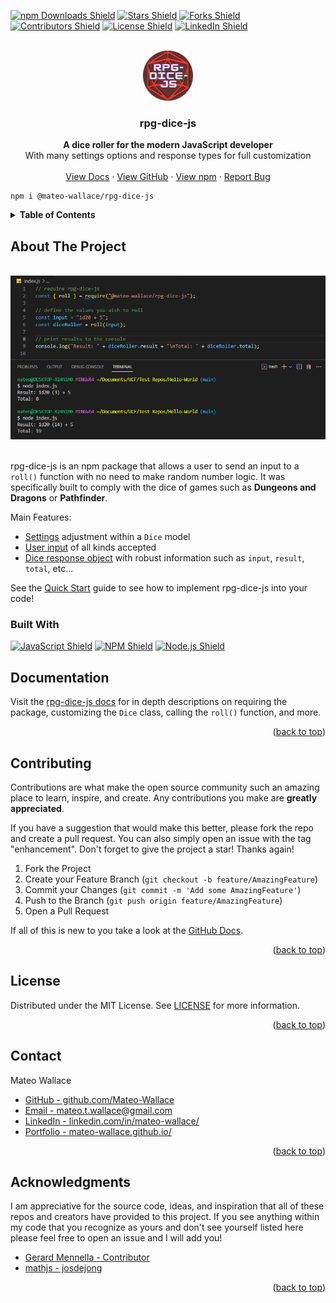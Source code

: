 <a name="readme-top"></a>

<!-- SHIELDS -->

[![npm Downloads Shield](https://img.shields.io/npm/dt/@mateo-wallace/rpg-dice-js?style=flat-square&logo=npm)](https://www.npmjs.com/package/@mateo-wallace/rpg-dice-js)
[![Stars Shield](https://img.shields.io/github/stars/Mateo-Wallace/rpg-dice-js.svg?style=flat-square&color=blue&logo=github)](https://github.com/Mateo-Wallace/rpg-dice-js/stargazers)
[![Forks Shield](https://img.shields.io/github/forks/Mateo-Wallace/rpg-dice-js.svg?style=flat-square&logo=github)](https://github.com/Mateo-Wallace/rpg-dice-js/network/members)
[![Contributors Shield](https://img.shields.io/github/contributors/Mateo-Wallace/rpg-dice-js.svg?style=flat-square&color=success&logo=github)](https://github.com/Mateo-Wallace/rpg-dice-js/graphs/contributors)
[![License Shield](https://img.shields.io/github/license/Mateo-Wallace/rpg-dice-js.svg?style=flat-square)](https://github.com/Mateo-Wallace/rpg-dice-js/blob/main/LICENSE)
[![LinkedIn Shield](https://img.shields.io/badge/LinkedIn-555555?style=flat-square&logo=linkedin)](https://www.linkedin.com/in/mateo-wallace/)

<!-- PROJECT LOGO & HEADER -->
<br />
<div align="center">
<img src="./img/rpg-dice-js-400-circle.png" alt="rpg dice logo" width="80" height="80">

  <h3 align="center"><strong>rpg-dice-js</strong></h3>

  <p align="center">
    <strong>A dice roller for the modern JavaScript developer</strong>
    <br />
    With many settings options and response types for full customization
    <br />
    <br />
    <a href="https://mateo-wallace.github.io/rpg-dice-js/">View Docs</a>
    ·
    <a href="https://github.com/Mateo-Wallace/rpg-dice-js">View GitHub</a>
    ·
    <a href="https://www.npmjs.com/package/@mateo-wallace/rpg-dice-js">View npm</a>
    ·
    <a href="https://github.com/Mateo-Wallace/rpg-dice-js/issues">Report Bug</a>
  </p>
</div>

<!-- NPM INSTALL -->

```
npm i @mateo-wallace/rpg-dice-js
```

<!-- TABLE OF CONTENTS -->

<details>
  <summary style="cursor: pointer;"><strong>Table of Contents</strong></summary>
  <ol>
    <li>
      <a href="#about-the-project">About The Project</a>
      <ul>
        <li><a href="#built-with">Built With</a></li>
      </ul>
    </li>
    <li><a href="#documentation">Documentation</a></li>
    <li><a href="#contributing">Contributing</a></li>
    <li><a href="#license">License</a></li>
    <li><a href="#contact">Contact</a></li>
    <li><a href="#acknowledgments">Acknowledgments</a></li>
  </ol>
</details>

<!-- ABOUT THE PROJECT -->

## About The Project

<div align="center">
  <br />
  <img src="./img/exRoll.png" alt="example dice roller in effect">
  <br />
  <br />
</div>

rpg-dice-js is an npm package that allows a user to send an input to a `roll()` function with no need to make random number logic. It was specifically built to comply with the dice of games such as **Dungeons and Dragons** or **Pathfinder**.

Main Features:

- [Settings](https://mateo-wallace.github.io/rpg-dice-js/diceclass/#settings) adjustment within a `Dice` model
- [User input](https://mateo-wallace.github.io/rpg-dice-js/rollfunction/#valid-inputs) of all kinds accepted
- [Dice response object](https://mateo-wallace.github.io/rpg-dice-js/rollfunction/#output) with robust information such as `input`, `result`, `total`, etc...

See the [Quick Start](https://mateo-wallace.github.io/rpg-dice-js/quickstart/) guide to see how to implement rpg-dice-js into your code!

### Built With

[![JavaScript Shield](https://img.shields.io/badge/JavaScript-F7DF1E?&style=flat-square&logo=javascript&logoColor=272727)](https://developer.mozilla.org/en-US/docs/Web/JavaScript)
[![NPM Shield](https://img.shields.io/badge/NPM-333333?&style=flat-square&logo=npm&logoColor=white)](https://www.npmjs.com/)
[![Node.js Shield](https://img.shields.io/badge/Node.js-339933?&style=flat-square&logo=node.js&logoColor=white)](https://nodejs.org/en/)

<!-- DOCUMENTATION -->

## Documentation

Visit the [rpg-dice-js docs](https://mateo-wallace.github.io/rpg-dice-js/) for in depth descriptions on requiring the package, customizing the `Dice` class, calling the `roll()` function, and more.

<p align="right">(<a href="#readme-top">back to top</a>)</p>

<!-- CONTRIBUTING -->

## Contributing

Contributions are what make the open source community such an amazing place to learn, inspire, and create. Any contributions you make are **greatly appreciated**.

If you have a suggestion that would make this better, please fork the repo and create a pull request. You can also simply open an issue with the tag "enhancement".
Don't forget to give the project a star! Thanks again!

1. Fork the Project
1. Create your Feature Branch (`git checkout -b feature/AmazingFeature`)
1. Commit your Changes (`git commit -m 'Add some AmazingFeature'`)
1. Push to the Branch (`git push origin feature/AmazingFeature`)
1. Open a Pull Request

If all of this is new to you take a look at the [GitHub Docs](https://docs.github.com/en/get-started/quickstart/fork-a-repo).

<p align="right">(<a href="#readme-top">back to top</a>)</p>

<!-- LICENSE -->

## License

Distributed under the MIT License. See [LICENSE](https://github.com/Mateo-Wallace/rpg-dice-js/blob/main/LICENSE) for more information.

<p align="right">(<a href="#readme-top">back to top</a>)</p>

<!-- CONTACT -->

## Contact

Mateo Wallace

- [GitHub - github.com/Mateo-Wallace](https://github.com/Mateo-Wallace)
- [Email - mateo.t.wallace@gmail.com](mailto:mateo.t.wallace@gmail.com)
- [LinkedIn - linkedin.com/in/mateo-wallace/](https://www.linkedin.com/in/mateo-wallace/)
- [Portfolio - mateo-wallace.github.io/](https://mateo-wallace.github.io/)

<p align="right">(<a href="#readme-top">back to top</a>)</p>

<!-- ACKNOWLEDGMENTS -->

## Acknowledgments

I am appreciative for the source code, ideas, and inspiration that all of these repos and creators have provided to this project. If you see anything within my code that you recognize as yours and don't see yourself listed here please feel free to open an issue and I will add you!

- [Gerard Mennella - Contributor](https://github.com/GerardMennella21)
- [mathjs - josdejong](https://github.com/josdejong/mathjs)

<p align="right">(<a href="#readme-top">back to top</a>)</p>
